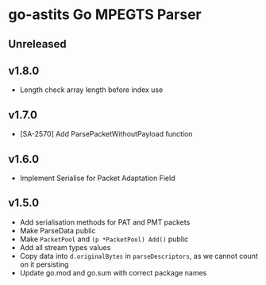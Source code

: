 # go-astits Go MPEGTS Parser

## Unreleased

## v1.8.0
 - Length check array length before index use

## v1.7.0
 - [SA-2570] Add ParsePacketWithoutPayload function

## v1.6.0 
 - Implement Serialise for Packet Adaptation Field

## v1.5.0
 - Add serialisation methods for PAT and PMT packets
 - Make ParseData public
 - Make `PacketPool` and `(p *PacketPool) Add()` public
 - Add all stream types values
 - Copy data into `d.originalBytes` in `parseDescriptors`, as we cannot count on it persisting
 - Update go.mod and go.sum with correct package names

